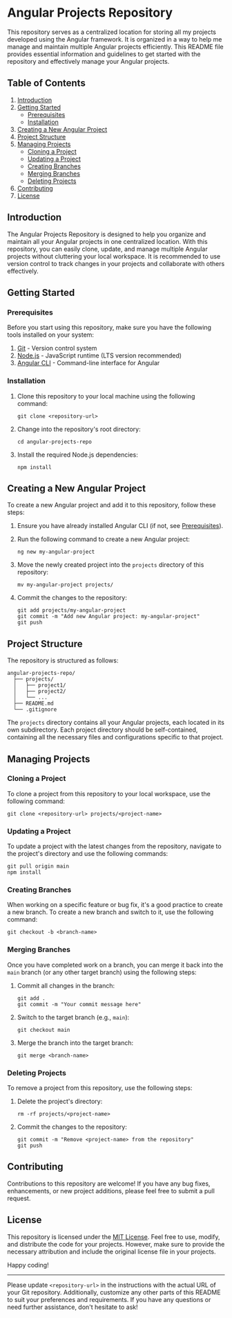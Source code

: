 # Angular Projects Repository

This repository serves as a centralized location for storing all my projects developed using the Angular framework. It is organized in a way to help me manage and maintain multiple Angular projects efficiently. This README file provides essential information and guidelines to get started with the repository and effectively manage your Angular projects.

## Table of Contents

1. [Introduction](#introduction)
2. [Getting Started](#getting-started)
    - [Prerequisites](#prerequisites)
    - [Installation](#installation)
3. [Creating a New Angular Project](#creating-a-new-angular-project)
4. [Project Structure](#project-structure)
5. [Managing Projects](#managing-projects)
    - [Cloning a Project](#cloning-a-project)
    - [Updating a Project](#updating-a-project)
    - [Creating Branches](#creating-branches)
    - [Merging Branches](#merging-branches)
    - [Deleting Projects](#deleting-projects)
6. [Contributing](#contributing)
7. [License](#license)

## Introduction

The Angular Projects Repository is designed to help you organize and maintain all your Angular projects in one centralized location. With this repository, you can easily clone, update, and manage multiple Angular projects without cluttering your local workspace. It is recommended to use version control to track changes in your projects and collaborate with others effectively.

## Getting Started

### Prerequisites

Before you start using this repository, make sure you have the following tools installed on your system:

1. [Git](https://git-scm.com/) - Version control system
2. [Node.js](https://nodejs.org/) - JavaScript runtime (LTS version recommended)
3. [Angular CLI](https://angular.io/cli) - Command-line interface for Angular

### Installation

1. Clone this repository to your local machine using the following command:

   ```
   git clone <repository-url>
   ```

2. Change into the repository's root directory:

   ```
   cd angular-projects-repo
   ```

3. Install the required Node.js dependencies:

   ```
   npm install
   ```

## Creating a New Angular Project

To create a new Angular project and add it to this repository, follow these steps:

1. Ensure you have already installed Angular CLI (if not, see [Prerequisites](#prerequisites)).
2. Run the following command to create a new Angular project:

   ```
   ng new my-angular-project
   ```

3. Move the newly created project into the `projects` directory of this repository:

   ```
   mv my-angular-project projects/
   ```

4. Commit the changes to the repository:

   ```
   git add projects/my-angular-project
   git commit -m "Add new Angular project: my-angular-project"
   git push
   ```

## Project Structure

The repository is structured as follows:

```
angular-projects-repo/
  ├── projects/
  │   ├── project1/
  │   ├── project2/
  │   └── ...
  ├── README.md
  └── .gitignore
```

The `projects` directory contains all your Angular projects, each located in its own subdirectory. Each project directory should be self-contained, containing all the necessary files and configurations specific to that project.

## Managing Projects

### Cloning a Project

To clone a project from this repository to your local workspace, use the following command:

```
git clone <repository-url> projects/<project-name>
```

### Updating a Project

To update a project with the latest changes from the repository, navigate to the project's directory and use the following commands:

```
git pull origin main
npm install
```

### Creating Branches

When working on a specific feature or bug fix, it's a good practice to create a new branch. To create a new branch and switch to it, use the following command:

```
git checkout -b <branch-name>
```

### Merging Branches

Once you have completed work on a branch, you can merge it back into the `main` branch (or any other target branch) using the following steps:

1. Commit all changes in the branch:

   ```
   git add .
   git commit -m "Your commit message here"
   ```

2. Switch to the target branch (e.g., `main`):

   ```
   git checkout main
   ```

3. Merge the branch into the target branch:

   ```
   git merge <branch-name>
   ```

### Deleting Projects

To remove a project from this repository, use the following steps:

1. Delete the project's directory:

   ```
   rm -rf projects/<project-name>
   ```

2. Commit the changes to the repository:

   ```
   git commit -m "Remove <project-name> from the repository"
   git push
   ```

## Contributing

Contributions to this repository are welcome! If you have any bug fixes, enhancements, or new project additions, please feel free to submit a pull request.

## License

This repository is licensed under the [MIT License](LICENSE). Feel free to use, modify, and distribute the code for your projects. However, make sure to provide the necessary attribution and include the original license file in your projects.

Happy coding!

---

Please update `<repository-url>` in the instructions with the actual URL of your Git repository. Additionally, customize any other parts of this README to suit your preferences and requirements. If you have any questions or need further assistance, don't hesitate to ask!